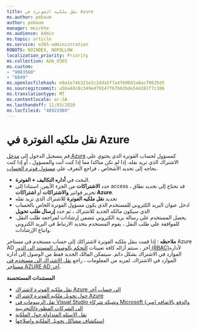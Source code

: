 ```yaml
---
title: نقل ملكيه الفوترة في Azure
ms.author: pebaum
author: pebaum
manager: mnirkhe
ms.audience: Admin
ms.topic: article
ms.service: o365-administration
ROBOTS: NOINDEX, NOFOLLOW
localization_priority: Priority
ms.collection: Adm_O365
ms.custom:
- "9003560"
- "6849"
ms.openlocfilehash: e9a1e74b321e2c2dda5f7a4f69681a0acf0635d5
ms.sourcegitcommit: a5ba4dc8c349ed79147f67b62bde544281f7c106
ms.translationtype: MT
ms.contentlocale: ar-SA
ms.lasthandoff: 11/03/2020
ms.locfileid: "48921989"
---
```

# <a name="transfer-azure-billing-ownership"></a>نقل ملكيه الفوترة في Azure

قم بتسجيل الدخول إلى [مدخل Azure](https://portal.azure.com/) كمسؤول لحساب الفوترة الذي يحتوي علي الاشتراك الذي تريد نقله. إذا لم تكن متاكدا مما إذا كنت أنت والمسؤول ، أو إذا كنت بحاجه إلى تحديد الأشخاص ، فراجع التعرف علي [مسؤول فوتره الحساب](https://docs.microsoft.com/azure/cost-management-billing/understand/subscription-transfer#whoisaa).

- البحث في **أداره التكاليف + الفوترة**.
- حدد **الاشتراكات** من الجزء الأيمن. استنادا إلى access ، قد تحتاج إلى تحديد نطاق تحرير فواتير **والاشتراكات** أو **اشتراكات Azure**.
- تحديد **نقل ملكيه الفوترة** للاشتراك الذي تريد نقله
- ادخل عنوان البريد الكتروني للمستخدم الذي يكون مسؤول الفوترة الخاص بالحساب الذي سيكون مالكه الجديد للاشتراك ، ثم حدد **إرسال طلب تحويل**
- يحصل المستخدم علي رسالة بريد الكتروني تتضمن إرشادات لمراجعه طلب النقل. للموافقة علي طلب النقل ، يقوم المستخدم بتحديد الارتباط في البريد الكتروني واتباع الإرشادات.

**ملاحظه** : إذا قمت بنقل ملكيه الفوترة لاشتراكك إلى حساب مستخدم في مستاجر Azure AD آخر ، ستتم أزاله كافة تعيينات [التحكم بالوصول المستند إلى الدور (RBAC)](https://docs.microsoft.com/azure/role-based-access-control/overview?WT.mc_id=Portal-Microsoft_Azure_Support)لأداره الموارد في الاشتراك بشكل دائم. سيتمكن المالك الجديد فقط من الوصول إلى أداره الموارد في الاشتراك. لمزيد من المعلومات ، راجع [نقل الاشتراك إلى مستخدم في مستاجر AZURE AD آخر](https://docs.microsoft.com/azure/active-directory/managed-identities-azure-resources/known-issues?WT.mc_id=Portal-Microsoft_Azure_Support).

**المستندات المستحسنة**

- [نقل ملكيه الفوترة لاشتراك Azure إلى حساب آخر](https://docs.microsoft.com/azure/cost-management-billing/manage/billing-subscription-transfer)
- [حول تحويل ملكيه الفوترة لاشتراك Azure](https://docs.microsoft.com//azure/cost-management-billing/understand/subscription-transfer)
- [نقل الرسومات في Visual Studio وشبكه شركاء Microsoft (مبن) والدفع بالاضافه إلى الشركات المطورة/التجريبية](https://docs.microsoft.com/azure/billing/billing-subscription-transfer?WT.mc_id=Portal-Microsoft_Azure_Support#transferring-visual-studio-microsoft-partner-network-mpn-and-pay-as-you-go-devtest-subscriptions)
- [نقل الاسئله المتداولة حول الملكية](https://docs.microsoft.com/azure/billing/billing-subscription-transfer?WT.mc_id=Portal-Microsoft_Azure_Support#frequently-asked-questions-faq-for-senders)
- [استكشاف مشاكل تحويل الملكية وإصلاحها](https://docs.microsoft.com/azure/billing/billing-subscription-transfer?WT.mc_id=Portal-Microsoft_Azure_Support#troubleshooting)
